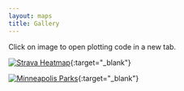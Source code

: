 ```yaml
---
layout: maps
title: Gallery
---
```


Click on image to open plotting code in a new tab.

[![Strava Heatmap](https://williamscale.github.io/attachments/maps/gallery/strava_heatmap_cropped.png)](https://github.com/williamscale/maps/blob/master/Running/plot_cosa.R){:target="_blank"}

[![Minneapolis Parks](https://williamscale.github.io/attachments/maps/gallery/mpls_parks.png)](https://github.com/williamscale/maps/blob/master/mpls_map/plot_mpls.R){:target="_blank"}